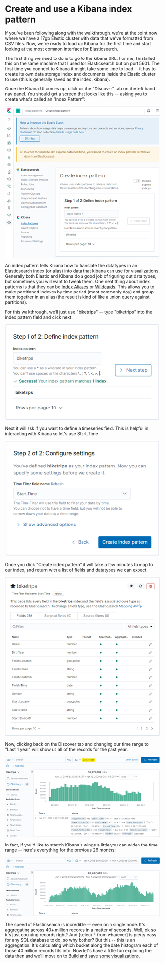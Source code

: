 # Create and use a Kibana index pattern

If you've been following along with the walkthrough, we're at the point now where we have a 17gb Elastic cluster with data that we've formatted from CSV files.  Now, we're ready to load up Kibana for the first time and start looking at the most common interface for Elasticsearch.

The first thing we need to do is to go to the kibana URL.  For me, I installed this on the same machine that I used for Elasticsearch but on port 5601.  The first time you connect to Kibana it might take some time to load -- it has to create its own data storage index and documents inside the Elastic cluster to use (this is generally saved as the index .kibana).

Once the Kibana UI comes up, click on the "Discover" tab on the left hand nav panel.  You should get a screen that looks like this -- asking you to create what's called an "Index Pattern":

![Create Index Pattern](Screenshots/Kibana01.png)

An index pattern tells Kibana how to translate the datatypes in an Elasticsearch index (or alias) into data that kibana can use for visualizations.  Generally both Elastic and Kibana do a good job of figuring out data types, but sometimes you will want to tweak them.  One neat thing about index patterns is that they can be [Index Aliases](https://www.elastic.co/guide/en/elasticsearch/reference/current/indices-add-alias.html) or [Wildcards](https://www.elastic.co/guide/en/kibana/current/tutorial-define-index.html).  This allows you to make partitioned indexes by time period (most commonly day) and group them together in an alias (the result is kind of like a union query against partitions).

For this walkthrough, we'll just use "biketrips" -- type "biketrips" into the index pattern field and click next.

![Create Index Pattern](Screenshots/Kibana02.png)

Next it will ask if you want to define a timeseries field.  This is helpful in interacting with Kibana so let's use Start.Time

![Create Index Pattern](Screenshots/Kibana03.png)

Once you click "Create index pattern" it will take a few minutes to map to our index, and return with a list of fields and datatypes we can expect.

![Create Index Pattern](Screenshots/Kibana04.png)

Now, clicking back on the Discover tab and changing our time range to "Last 1 year" will show us all of the records for the past year.

![Data Discovery Past Year](Screenshots/Kibana05.png)

In fact, if you'd like to stretch Kibana's wings a little you can widen the time range -- here's everything for the previous 26 months:

![Data Discovery Past Year](Screenshots/Kibana06.png)

The speed of Elasticsearch is incredible -- even on a single node.  It's aggregating across 40+ million records in a matter of seconds.  Well, ok so it's just counting records right?  And [select * from whatever] is pretty easy for any SQL database to do, so why bother?  But this -- this is an aggregation.  It's calculating which bucket along the date histogram each of those 40 million records fits into.  Now let's have a little fun exploring the data then and we'll move on to [Build and save some visualizations](./Visualizations).



